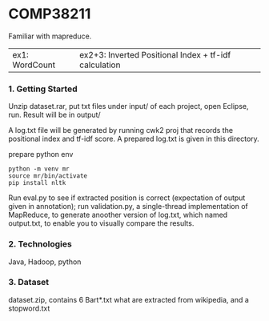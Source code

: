 # COMP38211
Familiar with mapreduce.
<table>
    <tr>
        <td>ex1: WordCount</td>
        <td>ex2+3: Inverted Positional Index + tf-idf calculation</td>
    </tr>
</table>


### 1. Getting Started
Unzip dataset.rar, put txt files under input/ of each project, open Eclipse, run. Result will be in output/

A log.txt file will be generated by running cwk2 proj that records the positional index and tf-idf score. A prepared log.txt is given in this directory. 

prepare python env 
```
python -m venv mr
source mr/bin/activate
pip install nltk
```

Run eval.py to see if extracted position is correct (expectation of output given in annotation); run validation.py, a single-thread implementation of MapReduce, to generate anoother version of log.txt, which named output.txt, to enable you to visually compare the results. 


### 2. Technologies
Java, Hadoop, python


### 3. Dataset
dataset.zip, contains 6 Bart*.txt what are extracted from wikipedia, and a stopword.txt